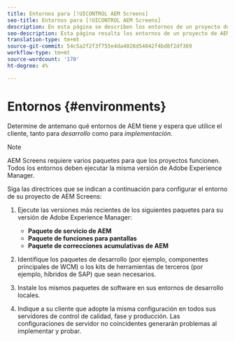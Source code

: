 ```yaml
---
title: Entornos para [!UICONTROL AEM Screens]
seo-title: Entornos para [!UICONTROL AEM Screens]
description: En esta página se describen los entornos de un proyecto de AEM Screens.
seo-description: Esta página resalta los entornos de un proyecto de AEM Screens.
translation-type: tm+mt
source-git-commit: 54c5a2f2f3f755e4da4028d54042f4bd8f2df369
workflow-type: tm+mt
source-wordcount: '170'
ht-degree: 4%

---
```



# Entornos {#environments}

Determine de antemano qué entornos de AEM tiene y espera que utilice el cliente, tanto para *desarrollo* como para *implementación*.

>[!NOTE]
>
>AEM Screens requiere varios paquetes para que los proyectos funcionen. Todos los entornos deben ejecutar la misma versión de Adobe Experience Manager.

Siga las directrices que se indican a continuación para configurar el entorno de su proyecto de AEM Screens:

1. Ejecute las versiones más recientes de los siguientes paquetes para su versión de Adobe Experience Manager:

   * **Paquete de servicio de AEM**
   * **Paquete de funciones para pantallas**
   * **Paquete de correcciones acumulativas de AEM**

1. Identifique los paquetes de desarrollo (por ejemplo, componentes principales de WCM) o los kits de herramientas de terceros (por ejemplo, híbridos de SAP) que sean necesarios.

1. Instale los mismos paquetes de software en sus entornos de desarrollo locales.

1. Indique a su cliente que adopte la misma configuración en todos sus servidores de control de calidad, fase y producción. Las configuraciones de servidor no coincidentes generarán problemas al implementar y probar.
